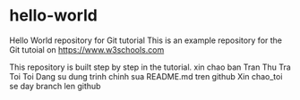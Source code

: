 # hello-world
Hello World repository for Git tutorial
This is an example repository for the Git tutoial on https://www.w3schools.com

This repository is built step by step in the tutorial.
xin chao ban Tran Thu Tra
Toi
Toi
Dang su dung trinh chinh sua README.md tren github
Xin chao_toi se day branch len github
